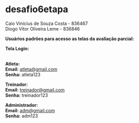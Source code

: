 # desafio6etapa

Caio Vinicius de Souza Costa - 836467<br>
Diogo Vitor Oliveira Leme - 836846<br>

**Usuários padrões para acesso as telas da avaliação parcial:**

**Tela Login:**<br><br>

**Atleta:**<br>
**Email:** atleta@gmail.com<br>
**Senha:** atleta123

**Treinador:**<br>
**Email:** treinador@gmail.com<br>
**Senha:** treinador123

**Administrador:**<br>
**Email:** adm@gmail.com<br>
**Senha:** adm123
